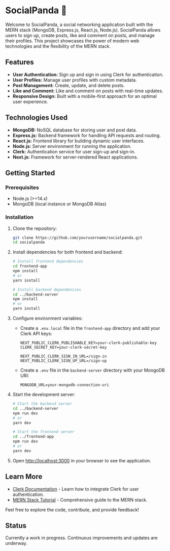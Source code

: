 # SocialPanda 🐼

Welcome to SocialPanda, a social networking application built with the MERN stack (MongoDB, Express.js, React.js, Node.js). SocialPanda allows users to sign up, create posts, like and comment on posts, and manage their profiles. This project showcases the power of modern web technologies and the flexibility of the MERN stack.

## Features

- **User Authentication:** Sign up and sign in using Clerk for authentication.
- **User Profiles:** Manage user profiles with custom metadata.
- **Post Management:** Create, update, and delete posts.
- **Like and Comment:** Like and comment on posts with real-time updates.
- **Responsive Design:** Built with a mobile-first approach for an optimal user experience.

## Technologies Used

- **MongoDB:** NoSQL database for storing user and post data.
- **Express.js:** Backend framework for handling API requests and routing.
- **React.js:** Frontend library for building dynamic user interfaces.
- **Node.js:** Server environment for running the application.
- **Clerk:** Authentication service for user sign-up and sign-in.
- **Next.js:** Framework for server-rendered React applications.

## Getting Started

### Prerequisites

- Node.js (>=14.x)
- MongoDB (local instance or MongoDB Atlas)

### Installation

1. Clone the repository:

    ```bash
    git clone https://github.com/yourusername/socialpanda.git
    cd socialpanda
    ```

2. Install dependencies for both frontend and backend:

    ```bash
    # Install frontend dependencies
    cd frontend-app
    npm install
    # or
    yarn install

    # Install backend dependencies
    cd ../backend-server
    npm install
    # or
    yarn install
    ```

3. Configure environment variables:

    - Create a `.env.local` file in the `frontend-app` directory and add your Clerk API keys:
    
      ```plaintext
      NEXT_PUBLIC_CLERK_PUBLISHABLE_KEY=your-clerk-publishable-key
      CLERK_SECRET_KEY=your-clerk-secret-key

      NEXT_PUBLIC_CLERK_SIGN_IN_URL=/sign-in
      NEXT_PUBLIC_CLERK_SIGN_UP_URL=/sign-up
      ```

    - Create a `.env` file in the `backend-server` directory with your MongoDB URI:

      ```plaintext
      MONGODB_URL=your-mongodb-connection-uri
      ```

4. Start the development server:

    ```bash
    # Start the backend server
    cd ../backend-server
    npm run dev
    # or
    yarn dev

    # Start the frontend server
    cd ../frontend-app
    npm run dev
    # or
    yarn dev
    ```

5. Open [http://localhost:3000](http://localhost:3000) in your browser to see the application.


## Learn More

- [Clerk Documentation](https://clerk.dev/docs) - Learn how to integrate Clerk for user authentication.
- [MERN Stack Tutorial](https://www.mongodb.com/mern-stack) - Comprehensive guide to the MERN stack.

Feel free to explore the code, contribute, and provide feedback!

## Status

Currently a work in progress. Continuous improvements and updates are underway.

